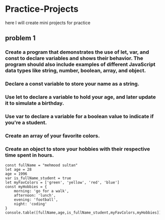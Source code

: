 # Practice-Projects
here I will create mini projects for practice

## problem 1
### Create a program that demonstrates the use of let, var, and const to declare variables and shows their behavior. The program should also include examples of different JavaScript data types like string, number, boolean, array, and object. 
### Declare a const variable to store your name as a string.
### Use let to declare a variable to hold your age, and later update it to simulate a birthday.
### Use var to declare a variable for a boolean value to indicate if you're a student.
### Create an array of your favorite colors.
### Create an object to store your hobbies with their respective time spent in hours.
```
const fullName = "mehmood sultan"
let age = 28
age = 1996
var is_fullName_student = true
let myFavColors = ['green', 'yellow', 'red', 'blue']
const myHobbies = {
    morning: 'go for a walk',
    afternoon: 'lunch',
    evening: 'football',
    night: 'coding'
}
console.table([fullName,age,is_fullName_student,myFavColors,myHobbies])
```
